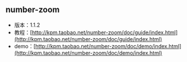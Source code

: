 ## number-zoom

* 版本：1.1.2
* 教程：[http://kpm.taobao.net/number-zoom/doc/guide/index.html](http://kpm.taobao.net/number-zoom/doc/guide/index.html)
* demo：[http://kpm.taobao.net/number-zoom/doc/demo/index.html](http://kpm.taobao.net/number-zoom/doc/demo/index.html)


